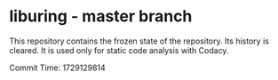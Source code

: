 # liburing - master branch

This repository contains the frozen state of the repository.
Its history is cleared. It is used only for static code
analysis with Codacy.

Commit Time: 1729129814